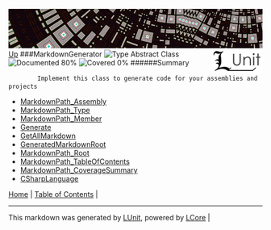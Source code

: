 ![](../Content/LUnit-banner-small.png "")
[<img align="right" src="../Content/LUnit-logo-small.png">](../../README.md)
[Up](../LUnit.md)
###MarkdownGenerator
![Type Abstract Class](http://b.repl.ca/v1/Type-Abstract%20Class-lightgrey.png "") ![Documented 80%](http://b.repl.ca/v1/Documented-80%25-green.png "") ![Covered 0%](http://b.repl.ca/v1/Covered-0%25-red.png "")
######Summary

            Implement this class to generate code for your assemblies and projects
            
 - [MarkdownPath_Assembly](MarkdownGenerator_MarkdownPath_Assembly.md)
 - [MarkdownPath_Type](MarkdownGenerator_MarkdownPath_Type.md)
 - [MarkdownPath_Member](MarkdownGenerator_MarkdownPath_Member.md)
 - [Generate](MarkdownGenerator_Generate.md)
 - [GetAllMarkdown](MarkdownGenerator_GetAllMarkdown.md)
 - [GeneratedMarkdownRoot](MarkdownGenerator_GeneratedMarkdownRoot.md)
 - [MarkdownPath_Root](MarkdownGenerator_MarkdownPath_Root.md)
 - [MarkdownPath_TableOfContents](MarkdownGenerator_MarkdownPath_TableOfContents.md)
 - [MarkdownPath_CoverageSummary](MarkdownGenerator_MarkdownPath_CoverageSummary.md)
 - [CSharpLanguage](MarkdownGenerator_CSharpLanguage.md)

[Home](../../README.md) | [Table of Contents](../../TableOfContents.md) | 

---

This markdown was generated by [LUnit](https://github.com/CodeSingularity/LUnit), powered by [LCore](https://github.com/CodeSingularity/LCore) | 


